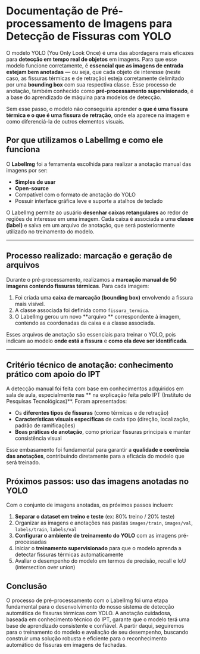 # Documentação de Pré-processamento de Imagens para Detecção de Fissuras com YOLO

O modelo YOLO (You Only Look Once) é uma das abordagens mais eficazes para **detecção em tempo real de objetos** em imagens. Para que esse modelo funcione corretamente, é **essencial que as imagens de entrada estejam bem anotadas** — ou seja, que cada objeto de interesse (neste caso, as fissuras térmicas e de retração) esteja corretamente delimitado por uma **bounding box** com sua respectiva classe. Esse processo de anotação, também conhecido como **pré-processamento supervisionado**, é a base do aprendizado de máquina para modelos de detecção.

Sem esse passo, o modelo não conseguiria aprender **o que é uma fissura térmica e o que é uma fissura de retração**, onde ela aparece na imagem e como diferenciá-la de outros elementos visuais.

##  Por que utilizamos o LabelImg e como ele funciona

O **LabelImg** foi a ferramenta escolhida para realizar a anotação manual das imagens por ser:

* **Simples de usar**
* **Open-source**
* Compatível com o formato de anotação do YOLO 
* Possuir interface gráfica leve e suporte a atalhos de teclado

O LabelImg permite ao usuário **desenhar caixas retangulares** ao redor de regiões de interesse em uma imagem. Cada caixa é associada a uma **classe (label)** e salva em um arquivo de anotação, que será posteriormente utilizado no treinamento do modelo.

---

## Processo realizado: marcação e geração de arquivos

Durante o pré-processamento, realizamos a **marcação manual de 50 imagens contendo fissuras térmicas**. Para cada imagem:

1. Foi criada uma **caixa de marcação (bounding box)** envolvendo a fissura mais visível.
2. A classe associada foi definida como `fissura_termica`.
3. O LabelImg gerou um novo **arquivo ** correspondente à imagem, contendo as coordenadas da caixa e a classe associada.

Esses arquivos de anotação são essenciais para treinar o YOLO, pois indicam ao modelo **onde está a fissura** e **como ela deve ser identificada**.

---

##  Critério técnico de anotação: conhecimento prático com apoio do IPT

A detecção manual foi feita com base em conhecimentos adquiridos em sala de aula, especialmente nas ** na explicação feita pelo IPT (Instituto de Pesquisas Tecnológicas)**. Foram apresentados:

* Os **diferentes tipos de fissuras** (como térmicas e de retração)
* **Características visuais específicas** de cada tipo (direção, localização, padrão de ramificações)
* **Boas práticas de anotação**, como priorizar fissuras principais e manter consistência visual

Esse embasamento foi fundamental para garantir a **qualidade e coerência das anotações**, contribuindo diretamente para a eficácia do modelo que será treinado.

## Próximos passos: uso das imagens anotadas no YOLO

Com o conjunto de imagens anotadas, os próximos passos incluem:

1. **Separar o dataset em treino e teste** (ex: 80% treino / 20% teste)
2. Organizar as imagens e anotações nas pastas `images/train`, `images/val`, `labels/train`, `labels/val`
3. **Configurar o ambiente de treinamento do YOLO** com as imagens pré-processadas
4. Iniciar o **treinamento supervisionado** para que o modelo aprenda a detectar fissuras térmicas automaticamente
5. Avaliar o desempenho do modelo em termos de precisão, recall e IoU (intersection over union)


## Conclusão

O processo de pré-processamento com o LabelImg foi uma etapa fundamental para o desenvolvimento do nosso sistema de detecção automática de fissuras térmicas com YOLO. A anotação cuidadosa, baseada em conhecimento técnico do IPT, garante que o modelo terá uma base de aprendizado consistente e confiável. A partir daqui, seguiremos para o treinamento do modelo e avaliação de seu desempenho, buscando construir uma solução robusta e eficiente para o reconhecimento automático de fissuras em imagens de fachadas.

